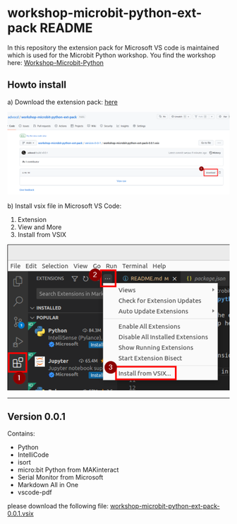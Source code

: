 # workshop-microbit-python-ext-pack README

In this repository the extension pack for Microsoft VS code is maintained which is used for the Microbit Python workshop.
You find the workshop here: [Workshop-Microbit-Python](https://github.com/advocd/Workshop-Microbit-Python)

## Howto install

a) Download the extension pack: [here](https://github.com/advocd/workshop-microbit-python-ext-pack/blob/main/version-0-0-1/workshop-microbit-python-ext-pack-0.0.1.vsix)

![](img/download.png)

b) Install vsix file in Microsoft VS Code: 

1. Extension 
2. View and More
3. Install from VSIX

![](img/install.png)

---

## Version 0.0.1 

Contains:
- Python
- IntelliCode
- isort 
- micro:bit Python from MAKinteract
- Serial Monitor from Microsoft
- Markdown All in One
- vscode-pdf

please download the following file: [workshop-microbit-python-ext-pack-0.0.1.vsix](https://github.com/advocd/workshop-microbit-python-ext-pack/blob/main/version-0-0-1/workshop-microbit-python-ext-pack-0.0.1.vsix)
